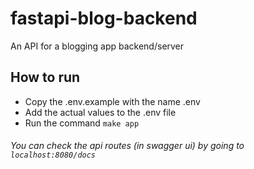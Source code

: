 # fastapi-blog-backend
An API for a blogging app backend/server

## How to run
- Copy the .env.example with the name .env
- Add the actual values to the .env file
- Run the command ```make app```

###### You can check the api routes (in swagger ui) by going to ```localhost:8080/docs```
